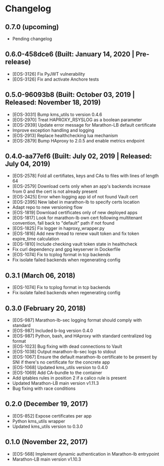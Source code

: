 # Changelog

## 0.7.0 (upcoming)

* Pending changelog

## 0.6.0-458dce6 (Built: January 14, 2020 | Pre-release)

* [EOS-3126] Fix PyJWT vulnerability
* [EOS-3126] Fix and activate Anchore tests

## 0.5.0-96093b8 (Built: October 03, 2019 | Released: November 18, 2019)

* [EOS-3031] Bump kms_utils to version 0.4.6
* [EOS-2970] Treat HAPROXY_RSYSLOG as a boolean parameter
* [EOS-2939] Update error message for Marathon-LB default certificate
* Improve exception handling and logging
* [EOS-2913] Replace healthchecking lua mechanism
* [EOS-2879] Bump HAproxy to 2.0.5 and enable metrics endpoint

## 0.4.0-aa77ef6 (Built: July 02, 2019 | Released: July 04, 2019)

* [EOS-2578] Fold all certifiates, keys and CAs to files with lines of length 64
* [EOS-2579] Download certs only when an app's backends increase from 0 and the cert is not already present 
* [EOS-2425] Error when logging app id of not found Vault cert 
* [EOS-2395] New label in marathon-lb to specify certs location
* Adapt repo to new versioning flow
* [EOS-1819] Download certificates only of new deployed apps
* [EOS-1817] Look for marathon-lb own cert following multitenant convention, fall back to "default" path if not found
* [EOS-1825] Fix logger in haproxy_wrapper.py
* [EOS-1816] Add new thread to renew vault token and fix token expire_time calculation
* [EOS-1810] Include checking vault token state in healthcheck
* Fix curl dependency and gpg keyserver in Dockerfile
* [EOS-1074] Fix to tcplog format in tcp backends
* Fix isolate failed backends when regenerating config

## 0.3.1 (March 06, 2018)

* [EOS-1074] Fix to tcplog format in tcp backends
* Fix isolate failed backends when regenerating config

## 0.3.0 (February 20, 2018)

* [EOS-987] Marathon-lb-sec logging format should comply with standard
* [EOS-987] Included b-log version 0.4.0
* [EOS-987] Python, bash, and HAproxy with standard centralized log format
* [EOS-1023] Bug fixing with dead connections to Vault
* [EOS-1038] Output marathon-lb-sec logs to stdout
* [EOS-1067] Ensure the default marathon-lb certificate to be present by SNI if there's no certificate for the concrete app
* [EOS-1068] Updated kms_utils version to 0.4.0
* [EOS-1069] Add CA-bundle to the container
* Add iptables rules in position 2 if a calico rule is present
* Updated Marathon-LB main version v1.11.3
* Bug fixing with race conditions

## 0.2.0 (December 19, 2017)

* [EOS-852] Expose certificates per app
* Python kms_utils wrapper
* Updated kms_utils version to 0.3.0

## 0.1.0 (November 22, 2017)

* [EOS-568] Implement dynamic authentication in Marathon-lb entrypoint
* Marathon-LB main version v1.10.3
